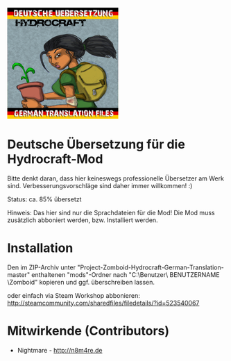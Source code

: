 ![Alt text](https://github.com/n8m4re/Project-Zomboid-Hydrocraft-German-Translation/blob/master/Workshop/HydrocraftGermanTranslation/preview.png "Hydrocraft")

# Deutsche Übersetzung für die Hydrocraft-Mod 

Bitte denkt daran, dass hier keineswegs professionelle Übersetzer am Werk sind. 
Verbesserungsvorschläge sind daher immer willkommen! :) 

Status: ca. 85% übersetzt 

Hinweis: 
Das hier sind nur die Sprachdateien für die Mod! Die Mod muss zusätzlich abboniert werden, bzw. Installiert werden.


# Installation
Den im ZIP-Archiv unter "Project-Zomboid-Hydrocraft-German-Translation-master" 
enthaltenen "mods"-Ordner nach "C:\Benutzer\ BENUTZERNAME \Zomboid" kopieren und ggf. überschreiben lassen.
 
oder einfach via Steam Workshop abbonieren: http://steamcommunity.com/sharedfiles/filedetails/?id=523540067
 
 
# Mitwirkende (Contributors)

- Nightmare - http://n8m4re.de



